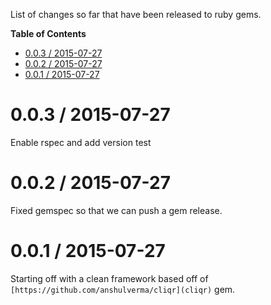 List of changes so far that have been released to ruby gems.

<!-- markdown-toc start - Don't edit this section. Run M-x markdown-toc/generate-toc again -->
**Table of Contents**

- [0.0.3 / 2015-07-27](#003--2015-07-27)
- [0.0.2 / 2015-07-27](#002--2015-07-27)
- [0.0.1 / 2015-07-27](#001--2015-07-27)

<!-- markdown-toc end -->

0.0.3 / 2015-07-27
==================

Enable rspec and add version test

0.0.2 / 2015-07-27
==================

Fixed gemspec so that we can push a gem release.

0.0.1 / 2015-07-27
==================

Starting off with a clean framework based off of
`[https://github.com/anshulverma/cliqr](cliqr)` gem.
